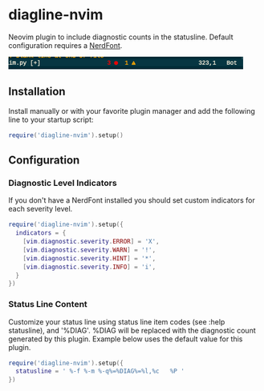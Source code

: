 # diagline-nvim

Neovim plugin to include diagnostic counts in the statusline. Default configuration requires a [NerdFont](https://www.nerdfonts.com/).

![](/screenshots/statusline.png)

## Installation

Install manually or with your favorite plugin manager and add the following line to your startup script:

```lua
require('diagline-nvim').setup()
```

## Configuration

### Diagnostic Level Indicators

If you don't have a NerdFont installed you should set custom indicators for each severity level.

```lua
require('diagline-nvim').setup({
  indicators = {
    [vim.diagnostic.severity.ERROR] = 'X',
    [vim.diagnostic.severity.WARN] = '!',
    [vim.diagnostic.severity.HINT] = '*',
    [vim.diagnostic.severity.INFO] = 'i',
  }
})
```

### Status Line Content

Customize your status line using status line item codes (see :help statusline), and '%DIAG'. %DIAG will be replaced with the diagnostic count generated by this plugin. Example below uses the default value for this plugin.

```lua
require('diagline-nvim').setup({
  statusline = ' %-f %-m %-q%=%DIAG%=%l,%c   %P '
})
```
